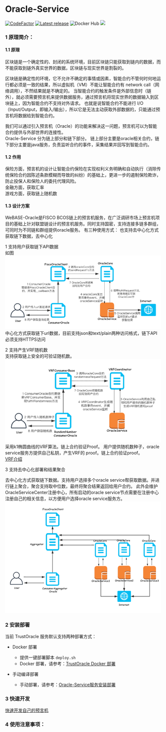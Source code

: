 # Oracle-Service

[![CodeFactor](https://www.codefactor.io/repository/github/yuanmomo/webase-oracle/badge/v0.3)](https://www.codefactor.io/repository/github/yuanmomo/webase-oracle/overview/v0.3)
[![Latest release](https://img.shields.io/github/release/yuanmomo/WeBASE-Oracle.svg)](https://github.com/yuanmomo/WeBASE-Oracle/releases/latest)
![Docker Hub](https://github.com/yuanmomo/WeBASE-Oracle/workflows/Docker%20Hub/badge.svg)
![](https://img.shields.io/github/license/yuanmomo/WeBASE-Oracle)

### 1 原理简介：  
#### 1.1 原理
   
   区块链是一个确定性的、封闭的系统环境，目前区块链只能获取到链内的数据，而不能获取到链外真实世界的数据，区块链与现实世界是割裂的。
   
   区块链是确定性的环境，它不允许不确定的事情或因素，智能合约不管何时何地运行都必须是一致的结果，所以虚拟机（VM）不能让智能合约有 network call（网络调用），不然结果就是不确定的。
   当智能合约的触发条件是外部信息时（链外），就必须需要预言机来提供数据服务，通过预言机将现实世界的数据输入到区块链上，因为智能合约不支持对外请求。
   也就是说智能合约不能进行 I/O（Input/Output，即输入/输出），所以它是无法主动获取外部数据的，只能通过预言机将数据给到智能合约。
   
   我们可以通过引入预言机（Oracle）的功能来解决这一问题，预言机可以为智能合约提供与外部世界的连接性。   
   Oracle-Service 分为链上部分和链下部分。
   链上部分主要是oracle相关合约，链下部分主要是java服务，负责监听合约的事件，采集结果并回写到智能合约。  

#### 1.2 作用
  保险方面，预言机的设计让智能合约保险在实现权利义务明确和自动执行（消除传统保险合约因陈述条款模糊而导致的纠纷）的基础上，更进一步的遏制保险欺诈，防止投保人和保险人的委托代理风险。  
  金融方面，获取汇率  
  游戏方面，获取链上随机数  
  
#### 1.3 设计方案

  WeBASE-Oracle是FISCO BCOS链上的预言机服务，在广泛调研市场上预言机项目的基础上针对联盟链设计的预言机服务。同时支持国密，支持连接多链多群组，可同时为不同链和群组提供oracle服务。
  有三种使用方式：
  也支持去中心化方式获取链下数据，去中心化
    
  1 支持用户获取链下API数据     
    如图![oracle流程图](img/oracle.png)    
   中心化方式获取链下url数据，目前支持json和text/plain两种访问格式，链下API必须支持HTTPS访问 
   
  2 支持产生VRF随机数  
   支持获取链上安全的可验证随机数。  
   ![VRF随机数生成流程图](img/vrf.png)
   采用k1椭圆曲线的VRF算法。链上合约验证Proof。
   用户提供随机数种子，oracle service服务方提供自己私钥，产生VRF的 proof。链上合约验证proof。  
   [VRF介绍](doc/VRF.md)  
   
  3 支持去中心化部署和结果聚合
  
   去中心化方式获取链下数据。支持用户选择多个oracle service帮获取数据。并进行链上聚合，聚合支持取中位数，最终将聚合结果返回给用户合约。
   此外会维护OracleServiceCenter注册中心，所有启动的oracle service节点需要在注册中心注册自己的相关信息，以方便用户选择oracle service服务方。  
   ![去中心化oracle原理图](img/distributedOracle.png)
     

   
### 2  安装部署
当前 TrustOracle 服务默认支持两种部署方式：

* Docker 部署
    * 提供一键部署脚本 `deploy.sh`
    * Docker 部署，请参考：[TrustOracle Docker 部署](./docker/README.md)

* 手动编译部署
    * 手动部署，请参考：[Oracle-Service服务安装部署](doc/install.md)



### 3  快速开发  
   [快速开发自己的预言机](doc/develop.md)

### 4 使用注意事项：

